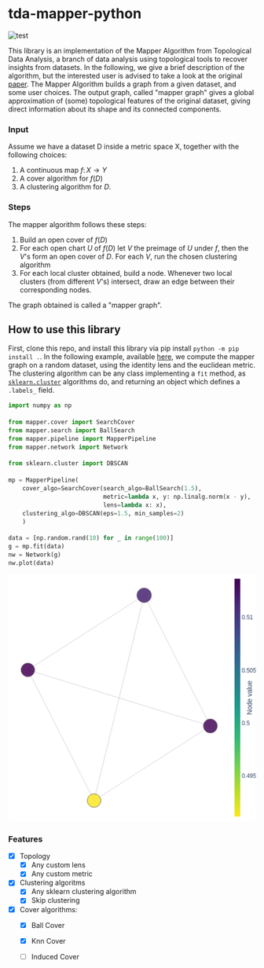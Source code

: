 # tda-mapper-python 

![test](https://github.com/lucasimi/tda-mapper-python/actions/workflows/test.yml/badge.svg)

This library is an implementation of the Mapper Algorithm from Topological Data Analysis, a branch of data analysis using topological tools to recover insights from datasets. In the following, we give a brief description of the algorithm, but the interested user is advised to take a look at the original [paper](https://research.math.osu.edu/tgda/mapperPBG.pdf). The Mapper Algorithm builds a graph from a given dataset, and some user choices. The output graph, called "mapper graph" gives a global approximation of (some) topological features of the original dataset, giving direct information about its shape and its connected components.

### Input

Assume we have a dataset D inside a metric space X, together with the following choices:

1. A continuous map $f \colon X \to Y$
2. A cover algorithm for $f(D)$
3. A clustering algorithm for $D$.

### Steps

The mapper algorithm follows these steps:

1. Build an open cover of $f(D)$
2. For each open chart $U$ of $f(D)$ let $V$ the preimage of $U$ under $f$, then the $V$'s form an open cover of $D$. For each $V$, run the chosen clustering algorithm
3. For each local cluster obtained, build a node. Whenever two local clusters (from different $V$'s) intersect, draw an edge between their corresponding nodes.

The graph obtained is called a "mapper graph".

## How to use this library

First, clone this repo, and install this library via pip install `python -m pip install .`. In the following example, available [here](examples/example_notebook.ipynb), we compute the mapper graph on a random dataset, using the identity lens and the euclidean metric. The clustering algorithm can be any class implementing a `fit` method, as [`sklearn.cluster`](https://scikit-learn.org/stable/modules/clustering.html) algorithms do, and returning an object which defines a `.labels_` field.

```python
import numpy as np

from mapper.cover import SearchCover
from mapper.search import BallSearch
from mapper.pipeline import MapperPipeline
from mapper.network import Network

from sklearn.cluster import DBSCAN

mp = MapperPipeline(
    cover_algo=SearchCover(search_algo=BallSearch(1.5), 
                           metric=lambda x, y: np.linalg.norm(x - y), 
                           lens=lambda x: x),
    clustering_algo=DBSCAN(eps=1.5, min_samples=2)
    )

data = [np.random.rand(10) for _ in range(100)]
g = mp.fit(data)
nw = Network(g)
nw.plot(data)
```
![The mapper graph of a random dataset](/examples/graph.png)

### Features

- [x] Topology
    - [x] Any custom lens
    - [x] Any custom metric
- [x] Clustering algoritms
    - [x] Any sklearn clustering algorithm
    - [x] Skip clustering
- [x] Cover algorithms:
    - [x] Ball Cover
    - [x] Knn Cover
    - [ ] Induced Cover


